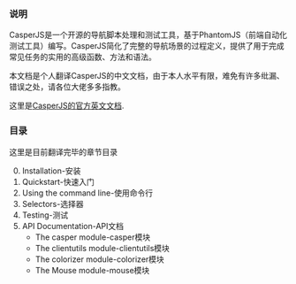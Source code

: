 ### 说明
CasperJS是一个开源的导航脚本处理和测试工具，基于PhantomJS（前端自动化测试工具）编写。CasperJS简化了完整的导航场景的过程定义，提供了用于完成常见任务的实用的高级函数、方法和语法。

本文档是个人翻译CasperJS的中文文档，由于本人水平有限，难免有许多纰漏、错误之处，请各位大佬多多指教。

这里是[CasperJS的官方英文文档](http://docs.casperjs.org/en/latest/).

### 目录
这里是目前翻译完毕的章节目录

0. Installation-安装
1. Quickstart-快速入门
2. Using the command line-使用命令行
3. Selectors-选择器
4. Testing-测试
5. API Documentation-API文档
    - The casper module-casper模块
    - The clientutils module-clientutils模块
    - The colorizer module-colorizer模块
    - The Mouse module-mouse模块

